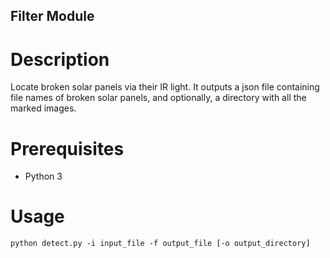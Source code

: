 Filter Module
---
# Description
Locate broken solar panels via their IR light. It outputs a json file containing
file names of broken solar panels, and optionally, a directory with all the marked
images.

# Prerequisites
- Python 3

# Usage
`python detect.py -i input_file -f output_file [-o output_directory]`
